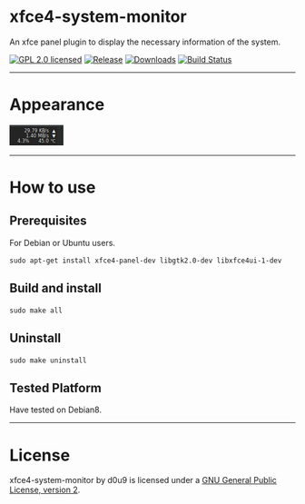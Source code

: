 # xfce4-system-monitor
An xfce panel plugin to display the necessary information of the system.

[![GPL 2.0 licensed][1]][2] [![Release][3]][4] [![Downloads][5]][6] [![Build Status][7]][8]

[1]: https://img.shields.io/badge/license-GPL%202.0-blue.svg
[2]: https://github.com/d0u9/xfce4-system-monitor/blob/master/LICENSE
[3]: https://img.shields.io/github/release/d0u9/xfce4-system-monitor.svg
[4]: https://github.com/d0u9/xfce4-system-monitor/releases/latest
[5]: https://img.shields.io/github/downloads/d0u9/xfce4-system-monitor/total.svg?maxAge=33333
[6]: https://github.com/d0u9/xfce4-system-monitor/releases
[7]: https://api.travis-ci.org/d0u9/xfce4-system-monitor.svg?branch=master
[8]: https://travis-ci.org/d0u9/xfce4-system-monitor

---

# Appearance

![screenshot_1](https://raw.githubusercontent.com/d0u9/xfce4-system-monitor/master/screenshoot_1.png)

---

# How to use

## Prerequisites

For Debian or Ubuntu users.

```
sudo apt-get install xfce4-panel-dev libgtk2.0-dev libxfce4ui-1-dev
```

## Build and install

```
sudo make all
```

## Uninstall

```
sudo make uninstall
```

## Tested Platform

Have tested on Debian8.

---

# License

xfce4-system-monitor by d0u9 is licensed under a [GNU General Public License, version 2](https://www.gnu.org/licenses/old-licenses/gpl-2.0.en.html).
